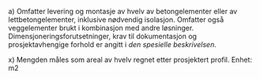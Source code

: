 a) Omfatter levering og montasje av hvelv av betongelementer eller av lettbetongelementer, inklusive nødvendig isolasjon. Omfatter også veggelementer brukt i kombinasjon med andre løsninger. Dimensjoneringsforutsetninger, krav til dokumentasjon og prosjektavhengige forhold er angitt i *den spesielle beskrivelsen*.

x) Mengden måles som areal av hvelv regnet etter prosjektert profil. Enhet: m2

